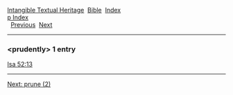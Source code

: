 [Intangible Textual Heritage](../../index)  [Bible](../index) 
[Index](index)   
[p Index](_p_)  
  [Previous](c08955)  [Next](c08957) 

------------------------------------------------------------------------

### &lt;prudently&gt; 1 entry

[Isa 52:13](../kjv/isa052.htm#013)  

------------------------------------------------------------------------

[Next: prune (2)](c08957)
